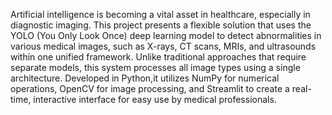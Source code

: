 Artificial intelligence is becoming a vital asset in healthcare, especially in diagnostic imaging. This project presents a flexible solution that uses the YOLO (You Only Look Once) deep learning model to detect 
abnormalities in various medical images, such as  X-rays, CT scans, MRIs, and ultrasounds within one unified framework. Unlike traditional approaches that require separate models, this system processes all image types using a single architecture. 
Developed in Python,it utilizes NumPy for numerical operations, OpenCV for image processing, and Streamlit to create a real-time, interactive interface for easy use by medical professionals. 
